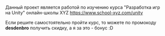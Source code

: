 Данный проект является работой по изучению курса "Разработка игр на Unity" онлайн-школы XYZ https://www.school-xyz.com/unity

Если решите самостоятельно пройти курс, то можете по промокоду **desdenbro** получить скидку, а я за это - бонус :D
